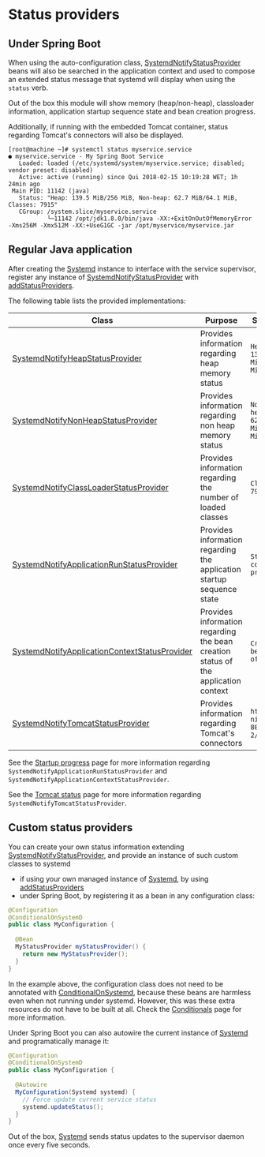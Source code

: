 # Status providers

## Under Spring Boot

When using the auto-configuration class, [SystemdNotifyStatusProvider](apidocs/com/github/jpmsilva/jsystemd/SystemdNotifyStatusProvider.html) beans
will also be searched in the application context and used to compose an extended status message that systemd will display
when using the `status` verb.

Out of the box this module will show memory (heap/non-heap), classloader information, application startup sequence state and bean creation progress.

Additionally, if running with the embedded Tomcat container, status regarding Tomcat's connectors will also be displayed.

```
[root@machine ~]# systemctl status myservice.service
● myservice.service - My Spring Boot Service
   Loaded: loaded (/etc/systemd/system/myservice.service; disabled; vendor preset: disabled)
   Active: active (running) since Qui 2018-02-15 10:19:28 WET; 1h 24min ago
 Main PID: 11142 (java)
   Status: "Heap: 139.5 MiB/256 MiB, Non-heap: 62.7 MiB/64.1 MiB, Classes: 7915"
   CGroup: /system.slice/myservice.service
           └─11142 /opt/jdk1.8.0/bin/java -XX:+ExitOnOutOfMemoryError -Xms256M -Xmx512M -XX:+UseG1GC -jar /opt/myservice/myservice.jar
```

## Regular Java application

After creating the [Systemd](apidocs/com/github/jpmsilva/jsystemd/Systemd.html) instance to interface with the service supervisor, register
any instance of [SystemdNotifyStatusProvider](apidocs/com/github/jpmsilva/jsystemd/SystemdNotifyStatusProvider.html)
with [addStatusProviders](apidocs/com/github/jpmsilva/jsystemd/Systemd.html#addStatusProviders-com.github.jpmsilva.jsystemd.SystemdNotifyStatusProvider...-).

The following table lists the provided implementations:

| Class                                                                                                                                    | Purpose                                                                            | Sample                        |
|------------------------------------------------------------------------------------------------------------------------------------------|------------------------------------------------------------------------------------|-------------------------------|
| [SystemdNotifyHeapStatusProvider](apidocs/com/github/jpmsilva/jsystemd/SystemdNotifyHeapStatusProvider.html)                             | Provides information regarding heap memory status                                  | `Heap: 139.5 MiB/256 MiB`     |
| [SystemdNotifyNonHeapStatusProvider](apidocs/com/github/jpmsilva/jsystemd/SystemdNotifyNonHeapStatusProvider.html)                       | Provides information regarding non heap memory status                              | `Non-heap: 62.7 MiB/64.1 MiB` |
| [SystemdNotifyClassLoaderStatusProvider](apidocs/com/github/jpmsilva/jsystemd/SystemdNotifyClassLoaderStatusProvider.html)               | Provides information regarding the number of loaded classes                        | `Classes: 7915`               |
| [SystemdNotifyApplicationRunStatusProvider](apidocs/com/github/jpmsilva/jsystemd/SystemdNotifyApplicationRunStatusProvider.html)         | Provides information regarding the application startup sequence state              | `State: context prepared`     |
| [SystemdNotifyApplicationContextStatusProvider](apidocs/com/github/jpmsilva/jsystemd/SystemdNotifyApplicationContextStatusProvider.html) | Provides information regarding the bean creation status of the application context | `Creating bean 94 of 472`     |
| [SystemdNotifyTomcatStatusProvider](apidocs/com/github/jpmsilva/jsystemd/SystemdNotifyTomcatStatusProvider.html)                         | Provides information regarding Tomcat's connectors                                 | `http-nio-8080: 2/10`         |

See the [Startup progress](startup-progress.html) page for more information
regarding `SystemdNotifyApplicationRunStatusProvider` and `SystemdNotifyApplicationContextStatusProvider`.

See the [Tomcat status](tomcat-status.html) page for more information regarding `SystemdNotifyTomcatStatusProvider`.

## Custom status providers

You can create your own status information extending [SystemdNotifyStatusProvider](apidocs/com/github/jpmsilva/jsystemd/SystemdNotifyStatusProvider.html),
and provide an instance of such custom classes to systemd

* if using your own managed instance of [Systemd](apidocs/com/github/jpmsilva/jsystemd/Systemd.html),
by using [addStatusProviders](apidocs/com/github/jpmsilva/jsystemd/Systemd.html#addStatusProviders-com.github.jpmsilva.jsystemd.SystemdNotifyStatusProvider...-)
* under Spring Boot, by registering it as a bean in any configuration class:

```java
@Configuration
@ConditionalOnSystemD
public class MyConfiguration {
  
  @Bean
  MyStatusProvider myStatusProvider() {
    return new MyStatusProvider();
  }
}
```

In the example above, the configuration class does not need to be annotated with [ConditionalOnSystemd](apidocs/com/github/jpmsilva/jsystemd/ConditionalOnSystemd.html), because
these beans are harmless even when not running under systemd. However, this was these extra resources do not have to be built at all.
Check the [Conditionals](conditionals.html) page for more information.

Under Spring Boot you can also autowire the current instance of [Systemd](apidocs/com/github/jpmsilva/jsystemd/Systemd.html) and programatically manage it:

```java
@Configuration
@ConditionalOnSystemD
public class MyConfiguration {
  
  @Autowire
  MyConfiguration(Systemd systemd) {
    // Force update current service status
    systemd.updateStatus();
  }
}
```

Out of the box, [Systemd](apidocs/com/github/jpmsilva/jsystemd/Systemd.html) sends status updates to the supervisor daemon once every five seconds.
